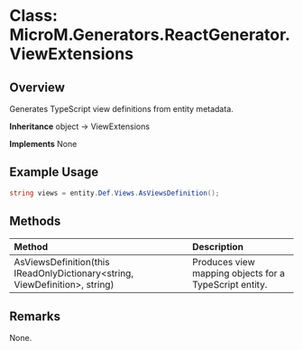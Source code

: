 # Class: MicroM.Generators.ReactGenerator.ViewExtensions
## Overview
Generates TypeScript view definitions from entity metadata.

**Inheritance**
object -> ViewExtensions

**Implements**
None

## Example Usage
```csharp
string views = entity.Def.Views.AsViewsDefinition();
```
## Methods
| Method | Description |
|:------------|:-------------|
| AsViewsDefinition(this IReadOnlyDictionary<string, ViewDefinition>, string) | Produces view mapping objects for a TypeScript entity. |

## Remarks
None.

